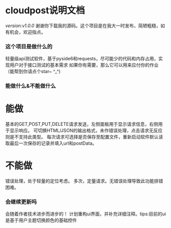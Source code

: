 # cloudpost说明文档
*version:v1.0.0*
谢谢你下载我的源码。这个项目是在我大一时发布，简陋粗糙，如有机会，欢迎指点。
### 这个项目是做什么的
轻量级api测试软件，基于pyside6和requests，尽可能少的代码和内存占用，实现用户对于接口测试的基本需求
如果你有需要，那么它可以用来应付你的作业（能帮到你请点个star~ ^_^)

### 能做什么&不能做什么
# 能做
基本的GET,POST,PUT,DELETE请求发送，左侧面板用于显示请求信息，右侧用于显示响应。
可切换HTML/JSON的输出格式，未作错误处理，点击请求无反应则是不支持此类型。
每次请求可选择是否保存至配置文件，重新启动软件默认读取最后一次保存的记录并填入url和postData。

# 不能做
错误处理，处于轻量的定位考虑。
多次，定量请求。无错误处理导致此功能排错困难。

### 会继续更新吗
会随着作者技术进步而进步的！
计划重构ui界面，并补充详细注释。tips:目前的ui是基于用户主题切换颜色的基础控件

